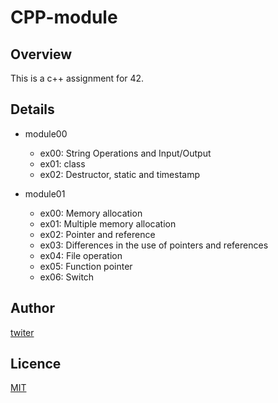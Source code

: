 # CPP-module

## Overview

This is a c++ assignment for 42.

## Details

- module00
  - ex00: String Operations and Input/Output
  - ex01: class
  - ex02: Destructor, static and timestamp

- module01
  - ex00: Memory allocation
  - ex01: Multiple memory allocation
  - ex02: Pointer and reference
  - ex03: Differences in the use of pointers and references
  - ex04: File operation
  - ex05: Function pointer
  - ex06: Switch

## Author

[twiter](https://twitter.com/Kotabrog)

## Licence

[MIT](https://github.com/kotabrog/CPP-module/blob/main/LICENSE)
